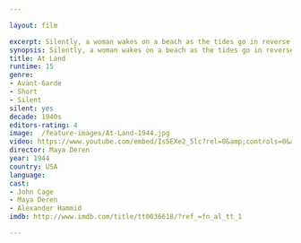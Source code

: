 ```yaml
---

layout: film

excerpt: Silently, a woman wakes on a beach as the tides go in reverse. Her dreamscape unfolds as she tries to locate a chess piece traveling from the beach to a party to a country road and then back.
synopsis: Silently, a woman wakes on a beach as the tides go in reverse. Her dreamscape unfolds as she tries to locate a chess piece traveling from the beach to a party to a country road and then back.
title: At Land
runtime: 15
genre:
- Avant-Garde 
- Short 
- Silent
silent: yes
decade: 1940s
editors-rating: 4
image:  /feature-images/At-Land-1944.jpg
video: https://www.youtube.com/embed/Is5EXe2_5lc?rel=0&amp;controls=0&amp;showinfo=0
director: Maya Deren
year: 1944
country: USA 
language: 
cast:
- John Cage
- Maya Deren
- Alexander Hammid 
imdb: http://www.imdb.com/title/tt0036618/?ref_=fn_al_tt_1

--- 
```


